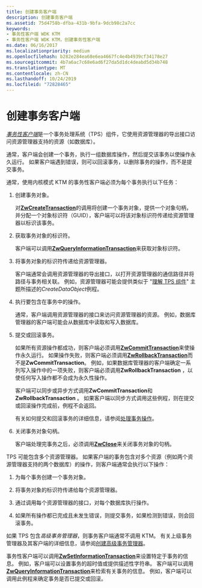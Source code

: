 ```yaml
---
title: 创建事务客户端
description: 创建事务客户端
ms.assetid: 75d4758b-dfba-431b-9bfa-9dcb98c2a7cc
keywords:
- 事务性客户端 WDK KTM
- 事务性客户端 WDK KTM，创建事务性客户端
ms.date: 06/16/2017
ms.localizationpriority: medium
ms.openlocfilehash: b282e284ea68e6ea4667fc4e4b4939cf34178e27
ms.sourcegitcommit: 4b7a6ac7c68e6ad6f27da5d1dc4deabd5d34b748
ms.translationtype: MT
ms.contentlocale: zh-CN
ms.lasthandoff: 10/24/2019
ms.locfileid: "72828465"
---
```

# <a name="creating-a-transactional-client"></a>创建事务客户端


[*事务性客户端*](transaction-processing-terms.md#ktm-term-transactional-client)是一个事务处理系统（TPS）组件，它使用资源管理器的导出接口访问资源管理器支持的资源（如数据库）。

通常，客户端会创建一个事务，执行一组数据库操作，然后提交该事务以使操作永久运行。 如果客户端遇到错误，则可以回滚事务，以删除事务的操作，而不是提交事务。

通常，使用内核模式 KTM 的事务性客户端必须为每个事务执行以下任务：

1.  创建事务对象。

    对[**ZwCreateTransaction**](https://docs.microsoft.com/windows-hardware/drivers/ddi/wdm/nf-wdm-ntcreatetransaction)的调用将创建一个事务对象，提供一个对象句柄，并分配一个对象标识符（GUID），客户端可以将该对象标识符传递给资源管理器以标识该事务。

2.  获取事务对象的标识符。

    客户端可以调用[**ZwQueryInformationTransaction**](https://docs.microsoft.com/windows-hardware/drivers/ddi/wdm/nf-wdm-ntqueryinformationtransaction)来获取对象标识符。

3.  将事务对象的标识符传递给资源管理器。

    客户端通常会调用资源管理器的导出接口，以打开资源管理器的通信路径并将路径与事务相关联。 例如，资源管理器可能会提供类似于 "[理解 TPS 组件](understanding-tps-components.md)" 主题所描述的*CreateDataObject*例程。

4.  执行要包含在事务中的操作。

    通常，客户端调用资源管理器的接口来访问资源管理器的资源。 例如，数据库管理器的客户端可能会从数据库中读取和写入数据库。

5.  提交或回滚事务。

    如果所有资源操作都成功，则客户端必须调用[**ZwCommitTransaction**](https://docs.microsoft.com/windows-hardware/drivers/ddi/wdm/nf-wdm-ntcommittransaction)来使操作永久运行。 如果操作失败，则客户端必须调用[**ZwRollbackTransaction**](https://docs.microsoft.com/windows-hardware/drivers/ddi/wdm/nf-wdm-ntrollbacktransaction)而不是**ZwCommitTransaction**。 例如，如果数据库管理器的客户端确定一系列写入操作中的一项失败，则客户端必须调用**ZwRollbackTransaction** ，以使任何写入操作都不会成为永久性操作。

    客户端可以同步或异步方式调用**ZwCommitTransaction**和**ZwRollbackTransaction** 。 如果客户端以同步方式调用这些例程，则在提交或回滚操作完成前，例程不会返回。

    有关如何提交和回滚事务的详细信息，请参阅[处理事务操作](handling-transaction-operations.md)。

6.  关闭事务对象句柄。

    客户端处理完事务之后，必须调用[**ZwClose**](https://docs.microsoft.com/windows-hardware/drivers/ddi/ntifs/nf-ntifs-ntclose)来关闭事务对象的句柄。

TPS 可能包含多个资源管理器。 如果客户端的事务包含对多个资源（例如两个资源管理器支持的两个数据库）的操作，则客户端通常会执行以下操作：

1.  为每个事务创建一个事务对象。

2.  将事务对象的标识符传递给每个资源管理器。

3.  通过调用每个资源管理器的接口，对每个数据库执行操作。

4.  如果所有操作都已完成且未发生错误，则提交事务，如果检测到错误，则会回滚事务。

如果 TPS 包含*高级事务管理器*，则事务客户端通常不调用 KTM。 有关上级事务管理器及其客户端的详细信息，请参阅[创建高级事务管理器](creating-a-superior-transaction-manager.md)。

事务性客户端可以调用[**ZwSetInformationTransaction**](https://docs.microsoft.com/windows-hardware/drivers/ddi/wdm/nf-wdm-ntsetinformationtransaction)来设置特定于事务的信息。 例如，客户端可以设置事务的超时值或提供描述性字符串。 客户端可以调用[**ZwQueryInformationTransaction**](https://docs.microsoft.com/windows-hardware/drivers/ddi/wdm/nf-wdm-ntqueryinformationtransaction)来检索有关事务的信息。 例如，客户端可以调用此例程来确定事务是否已提交或回滚。

 

 




